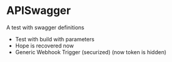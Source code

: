 # APISwagger
A test with swagger definitions 
- Test with build with parameters
- Hope is recovered now
- Generic Webhook Trigger (securized) (now token is hidden)

